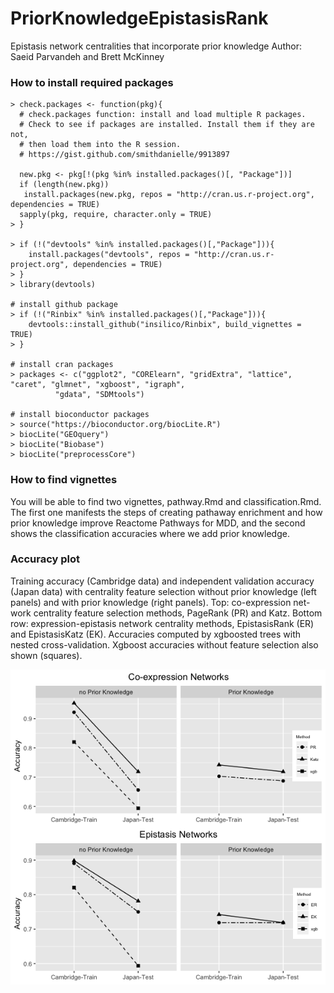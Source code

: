 # PriorKnowledgeEpistasisRank
Epistasis network centralities that incorporate prior knowledge
Author: Saeid Parvandeh and Brett McKinney

### How to install required packages
    > check.packages <- function(pkg){
      # check.packages function: install and load multiple R packages.
      # Check to see if packages are installed. Install them if they are not, 
      # then load them into the R session.
      # https://gist.github.com/smithdanielle/9913897
  
      new.pkg <- pkg[!(pkg %in% installed.packages()[, "Package"])]
      if (length(new.pkg)) 
       install.packages(new.pkg, repos = "http://cran.us.r-project.org", dependencies = TRUE)
      sapply(pkg, require, character.only = TRUE)
    > }

    > if (!("devtools" %in% installed.packages()[,"Package"])){
        install.packages("devtools", repos = "http://cran.us.r-project.org", dependencies = TRUE)
    > }
    > library(devtools)

    # install github package
    > if (!("Rinbix" %in% installed.packages()[,"Package"])){
        devtools::install_github("insilico/Rinbix", build_vignettes = TRUE)
    > }

    # install cran packages
    > packages <- c("ggplot2", "CORElearn", "gridExtra", "lattice", "caret", "glmnet", "xgboost", "igraph",
              "gdata", "SDMtools")

    # install bioconductor packages
    > source("https://bioconductor.org/biocLite.R")
    > biocLite("GEOquery")
    > biocLite("Biobase")
    > biocLite("preprocessCore")
    

### How to find vignettes
You will be able to find two vignettes, pathway.Rmd and classification.Rmd. The first one manifests the steps of creating pathaway enrichment and how prior knowledge improve Reactome Pathways for MDD, and the second shows the classification accuracies where we add prior knowledge. 

### Accuracy plot
Training accuracy (Cambridge data) and independent validation accuracy (Japan data) with centrality feature selection without prior knowledge (left panels) and with prior knowledge (right panels). Top: co-expression net-work centrality feature selection methods, PageRank (PR) and Katz. Bottom row: expression-epistasis network centrality methods, EpistasisRank (ER) and EpistasisKatz (EK). Accuracies computed by xgboosted trees with nested cross-validation. Xgboost accuracies without feature selection also shown (squares).

![Accuracy plots](Acc_original_plot.png)